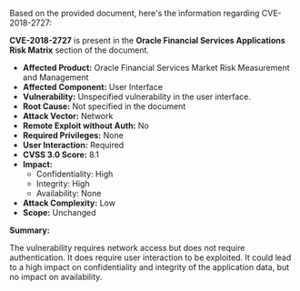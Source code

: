 Based on the provided document, here's the information regarding CVE-2018-2727:

**CVE-2018-2727** is present in the **Oracle Financial Services Applications Risk Matrix** section of the document.

*   **Affected Product:** Oracle Financial Services Market Risk Measurement and Management
*   **Affected Component:** User Interface
*   **Vulnerability:** Unspecified vulnerability in the user interface.
*  **Root Cause:** Not specified in the document
*   **Attack Vector:** Network
*   **Remote Exploit without Auth:** No
*   **Required Privileges:** None
*   **User Interaction:** Required
*   **CVSS 3.0 Score:** 8.1
*   **Impact:**
    *   Confidentiality: High
    *   Integrity: High
    *   Availability: None
*   **Attack Complexity:** Low
*  **Scope:** Unchanged

**Summary:**

The vulnerability requires network access but does not require authentication. It does require user interaction to be exploited. It could lead to a high impact on confidentiality and integrity of the application data, but no impact on availability.